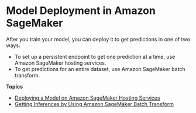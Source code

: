 # Model Deployment in Amazon SageMaker<a name="how-it-works-deployment"></a>

After you train your model, you can deploy it to get predictions in one of two ways:
+ To set up a persistent endpoint to get one prediction at a time, use Amazon SageMaker hosting services\.
+ To get predictions for an entire dataset, use Amazon SageMaker batch transform\.

**Topics**
+ [Deploying a Model on Amazon SageMaker Hosting Services](how-it-works-hosting.md)
+ [Getting Inferences by Using Amazon SageMaker Batch Transform](how-it-works-batch.md)